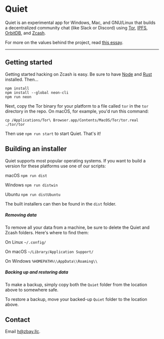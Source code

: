 # Quiet

Quiet is an experimental app for Windows, Mac, and GNU/Linux that builds a decentralized community chat (like Slack or Discord) using [Tor](https://www.torproject.org/), [IPFS](https://ipfs.io/), [OrbitDB](https://github.com/orbitdb/orbit-db), and [Zcash](https://z.cash/).

For more on the values behind the project, read [this essay](https://zbay.app/#why).

----

## Getting started

Getting started hacking on Zcash is easy. Be sure to have [Node](https://nodejs.org/) and [Rust](https://www.rust-lang.org/) installed. Then...

```
npm install
npm install --global neon-cli
npm run neon
```

Next, copy the Tor binary for your platform to a file called `tor` in the `tor` directory in the repo. On macOS, for example, you'd run this command:

`cp /Applications/Tor\ Browser.app/Contents/MacOS/Tor/tor.real ./tor/tor`

Then use `npm run start` to start Quiet. That's it!

## Building an installer

Quiet supports most popular operating systems. If you want to build a version for these platforms use one of our scripts:

macOS ```npm run dist```

Windows ```npm run distwin```

Ubuntu ```npm run distUbuntu```

The built installers can then be found in the `dist` folder.

##### Removing data

To remove all your data from a machine, be sure to delete the Quiet and Zcash folders. Here's where to find them:

On Linux ```~/.config/```

On macOS ```~/Library/Application Support/```

On Windows ```%HOMEPATH%\\AppData\\Roaming\\```

##### Backing up and restoring data

To make a backup, simply copy both the `Quiet` folder from the location above to somewhere safe. 

To restore a backup, move your backed-up `Quiet` folder to the location above. 

## Contact

Email [h@zbay.llc](mailto:h@zbay.llc).

